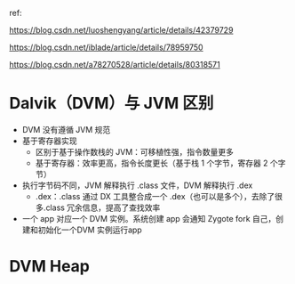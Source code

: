 ref:

https://blog.csdn.net/luoshengyang/article/details/42379729

https://blog.csdn.net/iblade/article/details/78959750

https://blog.csdn.net/a78270528/article/details/80318571



# Dalvik（DVM）与 JVM 区别

- DVM 没有遵循 JVM 规范
- 基于寄存器实现
  - 区别于基于操作数栈的 JVM：可移植性强，指令数量更多
  - 基于寄存器：效率更高，指令长度更长（基于栈 1 个字节，寄存器 2 个字节）
- 执行字节码不同，JVM 解释执行 .class 文件，DVM 解释执行 .dex
  - .dex：.class 通过 DX 工具整合成一个 .dex（也可以是多个），去除了很多.class 冗余信息，提高了查找效率
- 一个 app 对应一个 DVM 实例。系统创建 app 会通知 Zygote fork 自己，创建和初始化一个DVM 实例运行app



# DVM Heap

